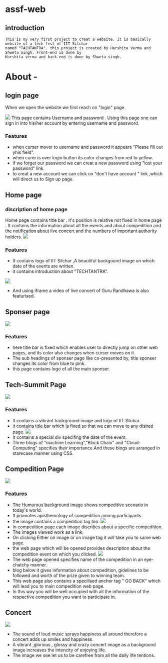 # assf-web
## introduction
    This is my very first project to creat a website. It is basically website of a tech-fest of IIT Silchar
    named "TACHTANTRA". this project is created by Harshita Verma and Shweta Singh. Front-end is done by 
    Harshita verma and back-end is done by Shweta singh.
# About -
## login page
When we open the website we first reach on "login" page.

![](login.jpg)
 This page contains Username and password .
 Using this page one can sign in into his/her account by entering username and password.
### Features 
*  when curser mover to username and password it appears "Please fill out yhis field".
*  when curer is over login button its color changes from red to yellow.
*  if we forget our password we can creat a new password using "lost your password" link.
*  to creat a new account we can click on "don't have account " link ,which will direct us 
   to Sign up page.
## Home page
### discription of home page
Home page contains title bar . it's position is relative not fixed in home page .
It contains the information about all the events and about compedition and the notification
about live concert and the numbers of important authority holders.
![](home%201.jpg)
### Features
* It contains logo of IIT Silchar ,A beautiful backgound image on which date of the events
are written.
* it contains introduction about "TECHTANTRA".

![](home%202.jpg)

* And using iframe a video of live concert of Guru Randhawa is also featurised.
## Sponser page
![](s1.jpg)
### Features
* here title bar is fixed which enables user to directly jump on other web pages,
and its color also changes when curser moves on it.
* The sub headings of sponser page like co-presented by, title sponser changes its 
color from blue to pink.
* this page contains logo of all the main sponser.
## Tech-Summit Page
![](t_s1.jpg)
### Features
* It contains a vibrant background image and logo of IIT Silchar.
* it contains title bar which is fixed so that we can move to any disired page.
![](t_s2.jpg)
* It contains a special div specifing the date of the event.
* Three blogs of "machine Learning","Block Chain" and "Cloud-Computing" specifies their
importance.And these blogs are arranged in starecase manner using CSS.
## Compedition Page
![](com%201.jpg)
### Features
* The Humurous background image shows compeditive scenario in today's world.
* It promotes apisthemology of compedition among participants.
* the image contains a compedition tag too.
![](com%202.jpg)
* In compedition page each image discribes about a specific compedition.
* The images viewed work as a link.
* On clicking Either on image or on image tag it will take you to same web page.
* the web page which will be opened provides description about the compedition event
on which you clicked.
![](com%203.jpg)
* The web page opened specifies name of the compedition in an eye-chatchy manner.
* blog below it gives information about compedition, gidelines to be followed and worth 
of the prize given to winning team.
* This web page also contains a specilised anchor tag " GO BACK" which will lead you to 
main compedition web page.
* In this way you will be well occupied with all the information of the respective compedition
you want to participate in.
## Concert
![](c_1.jpg)
* The sound of loud music sprays happiness all around therefore a concert adds up smiles and 
happiness.
* A vibrant ,glorious , glossy and crazy concert image as a background image increases the 
intencity of enjoying life.
* The image we see let us to be carefree from all the daily life tentions.
